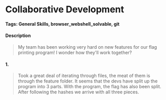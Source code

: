 # Collaborative Development

#### Tags: General Skills, browser_webshell_solvable, git

#### Description
> My team has been working very hard on new features for our flag printing program! I wonder how they'll work together?

#### 1. 
> Took a great deal of iterating through files, the meat of them is through the feature folder. It seems that the devs have split up the program into 3 parts. With the program, the flag has also been split. After following the hashes we arrive with all three pieces. 